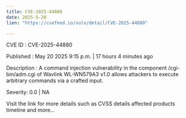 ```yaml
---
title: CVE-2025-44880
date: 2025-5-20
lien: "https://cvefeed.io/vuln/detail/CVE-2025-44880"

---
```


CVE ID : CVE-2025-44880

Published :  May 20
2025
9:15 p.m. | 17 hours
4 minutes ago

Description : A command injection vulnerability in the component /cgi-bin/adm.cgi of Wavlink WL-WN579A3 v1.0 allows attackers to execute arbitrary commands via a crafted input.

Severity: 0.0 | NA

Visit the link for more details
such as CVSS details
affected products
timeline
and more...
